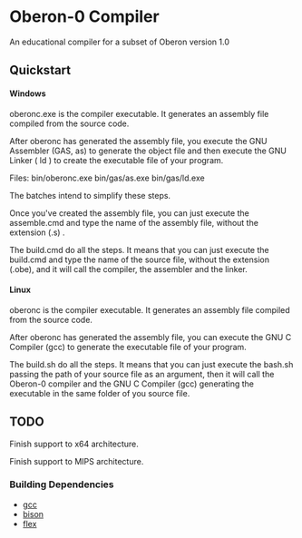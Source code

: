 
# Oberon-0 Compiler

An educational compiler for a subset of Oberon version 1.0

## Quickstart

#### Windows

oberonc.exe is the compiler executable.
It generates an assembly file compiled from the source code.

After oberonc has generated the assembly file, you execute
the GNU Assembler (GAS, as) to generate the object file and then
execute the GNU Linker ( ld ) to create the executable file of 
your program.

Files:
bin/oberonc.exe
bin/gas/as.exe
bin/gas/ld.exe

The batches intend to simplify these steps.

Once you've created the assembly file, you can
just execute the assemble.cmd and type the 
name of the assembly file, without the extension (.s) .

The build.cmd do all the steps. It means that you
can just execute the build.cmd and type the name
of the source file, without the extension (.obe),
and it will call the compiler, the assembler and
the linker.

#### Linux

oberonc is the compiler executable.
It generates an assembly file compiled from the source code.

After oberonc has generated the assembly file, you can execute the GNU C Compiler (gcc) to generate the executable file of your program.

The build.sh do all the steps. It means that you can just execute the bash.sh passing the path of your source file as an argument, then it will call the Oberon-0 compiler and the GNU C Compiler (gcc) generating the executable in the same folder of you source file.

## TODO

Finish support to x64 architecture.

Finish support to MIPS architecture.


### Building Dependencies

* [gcc](https://gcc.gnu.org/)
* [bison](http://www.gnu.org/software/bison/) 
* [flex](http://flex.sourceforge.net/)

